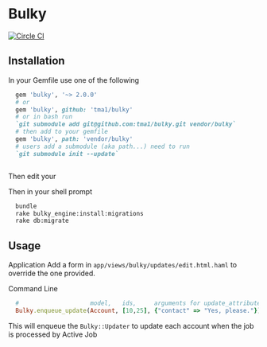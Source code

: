 # Bulky

[![Circle CI](https://circleci.com/gh/tma1/bulky.svg?style=svg)](https://circleci.com/gh/tma1/bulky)

## Installation

In your Gemfile use one of the following
``` ruby
  gem 'bulky', '~> 2.0.0'
  # or
  gem 'bulky', github: 'tma1/bulky'
  # or in bash run
  `git submodule add git@github.com:tma1/bulky.git vendor/bulky`
  # then add to your gemfile
  gem 'bulky', path: 'vendor/bulky'
  # users add a submodule (aka path...) need to run
  `git submodule init --update`
```
```bash
```
Then edit your 

Then in your shell prompt
```bash
  bundle
  rake bulky_engine:install:migrations
  rake db:migrate
```

## Usage

Application
Add a form in `app/views/bulky/updates/edit.html.haml` to override the one provided.


Command Line
```ruby
  #                    model,   ids,     arguments for update_attributes!
  Bulky.enqueue_update(Account, [10,25], {"contact" => "Yes, please."})
```

This will enqueue the `Bulky::Updater` to update each account when the job is
processed by Active Job
